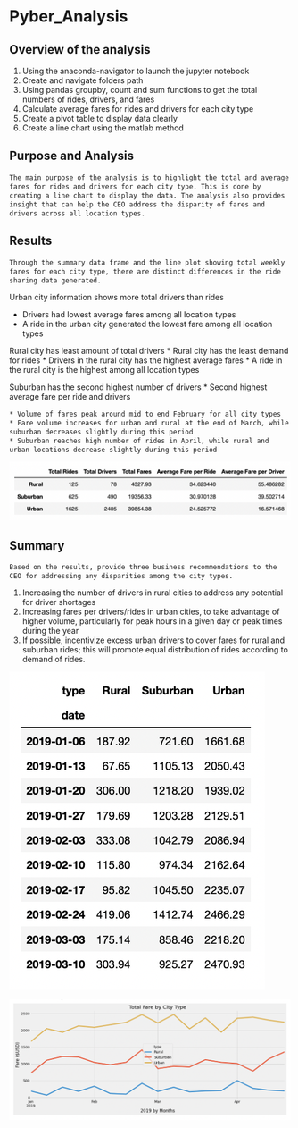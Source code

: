 # Pyber_Analysis

## Overview of the analysis

1.	Using the anaconda-navigator to launch the jupyter notebook
2.	Create and navigate folders path
3.	Using pandas groupby, count and sum functions to get the total numbers of rides, drivers, and fares
4.	Calculate average fares for rides and drivers for each city type
5.	Create a pivot table to display data clearly
6.	Create a line chart using the matlab method


## Purpose and Analysis

    The main purpose of the analysis is to highlight the total and average fares for rides and drivers for each city type. This is done by creating a line chart to display the data. The analysis also provides insight that can help the CEO address the disparity of fares and drivers across all location types.


## Results

    Through the summary data frame and the line plot showing total weekly fares for each city type, there are distinct differences in the ride sharing data generated.
    
Urban city information shows more total drivers than rides
*   Drivers had lowest average fares among all location types
*   A ride in the urban city generated the lowest fare among all location types

Rural city has least amount of total drivers
    * Rural city has the least demand for rides
    * Drivers in the rural city has the highest average fares
    * A ride in the rural city is the highest among all location types

Suburban has the second highest number of drivers
    * Second highest average fare per ride and drivers

    * Volume of fares peak around mid to end February for all city types
    * Fare volume increases for urban and rural at the end of March, while suburban decreases slightly during this period
    * Suburban reaches high number of rides in April, while rural and urban locations decrease slightly during this period

![This is an image](https://github.com/Stookhy/Pyber_Analysis/blob/main/Pyber_Summary.png?raw=true)

## Summary

    Based on the results, provide three business recommendations to the CEO for addressing any disparities among the city types.
    
   1.	Increasing the number of drivers in rural cities to address any potential for driver shortages
   2.	Increasing fares per drivers/rides in urban cities, to take advantage of higher volume, particularly for peak hours in a given day or peak times during the year
   3.	If possible, incentivize excess urban drivers to cover fares for rural and suburban rides; this will promote equal distribution of rides according to demand of rides.

![This is an image](https://github.com/Stookhy/Pyber_Analysis/blob/main/Total_Fares_Per_Week.png?raw=true)

![This is an image](https://github.com/Stookhy/Pyber_Analysis/blob/main/PyBer_Fare_Summary.png?raw=true)
